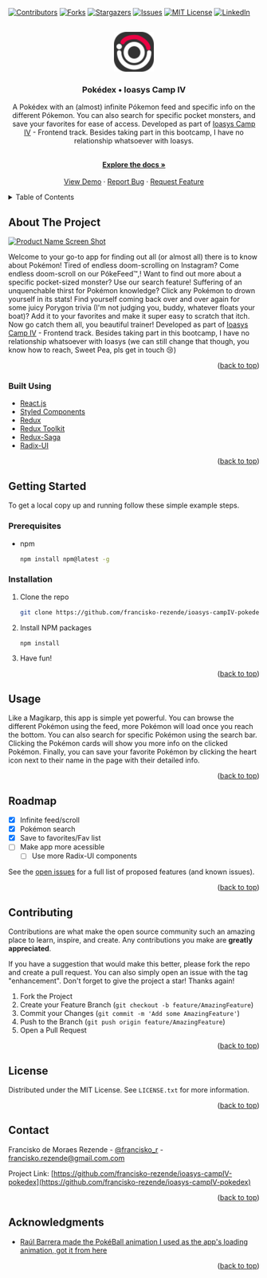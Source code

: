 <div id="top"></div>
<!--
*** Thanks for checking out the Best-README-Template. If you have a suggestion
*** that would make this better, please fork the repo and create a pull request
*** or simply open an issue with the tag "enhancement".
*** Don't forget to give the project a star!
*** Thanks again! Now go create something AMAZING! :D
-->

<!-- PROJECT SHIELDS -->
<!--
*** I'm using markdown "reference style" links for readability.
*** Reference links are enclosed in brackets [ ] instead of parentheses ( ).
*** See the bottom of this document for the declaration of the reference variables
*** for contributors-url, forks-url, etc. This is an optional, concise syntax you may use.
*** https://www.markdownguide.org/basic-syntax/#reference-style-links
-->

[![Contributors][contributors-shield]][contributors-url]
[![Forks][forks-shield]][forks-url]
[![Stargazers][stars-shield]][stars-url]
[![Issues][issues-shield]][issues-url]
[![MIT License][license-shield]][license-url]
[![LinkedIn][linkedin-shield]][linkedin-url]

<!-- PROJECT LOGO -->
<br />
<div align="center">
  <a href="https://github.com/francisko-rezende/ioasys-campIV-pokedex">
    <img src="public/favicon.svg" alt="Logo" width="80" height="80">
  </a>

<h3 align="center">Pokédex • Ioasys Camp IV</h3>

 <p align="center">
 A Pokédex with an (almost) infinite Pókemon feed and specific info on the different Pókemon. You can also search for specific pocket monsters, and save your favorites for ease of access. Developed as part of <a href="https://camp.ioasys.com.br/">Ioasys Camp IV</a> - Frontend track. Besides taking part in this bootcamp, I have no relationship whatsoever with Ioasys.
 </p>
  <p align="center">
    <br />
    <a href="https://github.com/francisko-rezende/ioasys-campIV-pokedex"><strong>Explore the docs »</strong></a>
    <br />
    <br />
    <a href="https://github.com/francisko-rezende/ioasys-campIV-pokedex">View Demo</a>
    ·
    <a href="https://github.com/francisko-rezende/ioasys-campIV-pokedex/issues">Report Bug</a>
    ·
    <a href="https://github.com/francisko-rezende/ioasys-campIV-pokedex/issues">Request Feature</a>
  </p>
</div>

<!-- TABLE OF CONTENTS -->
<details>
  <summary>Table of Contents</summary>
  <ol>
    <li>
      <a href="#about-the-project">About The Project</a>
      <ul>
        <li><a href="#built-with">Built With</a></li>
      </ul>
    </li>
    <li>
      <a href="#getting-started">Getting Started</a>
      <ul>
        <li><a href="#prerequisites">Prerequisites</a></li>
        <li><a href="#installation">Installation</a></li>
      </ul>
    </li>
    <li><a href="#usage">Usage</a></li>
    <li><a href="#roadmap">Roadmap</a></li>
    <li><a href="#contributing">Contributing</a></li>
    <li><a href="#license">License</a></li>
    <li><a href="#contact">Contact</a></li>
    <li><a href="#acknowledgments">Acknowledgments</a></li>
  </ol>
</details>

<!-- ABOUT THE PROJECT -->

## About The Project

[![Product Name Screen Shot][product-screenshot]](https://example.com)

Welcome to your go-to app for finding out all (or almost all) there is to know about Pokémon! Tired of endless doom-scrolling on Instagram? Come endless doom-scroll on our PókeFeed™,! Want to find out more about a specific pocket-sized monster? Use our search feature! Suffering of an unquenchable thirst for Pokémon knowledge? Click any Pokémon to drown yourself in its stats! Find yourself coming back over and over again for some juicy Porygon trivia (I'm not judging you, buddy, whatever floats your boat)? Add it to your favorites and make it super easy to scratch that itch. Now go catch them all, you beautiful trainer! Developed as part of [Ioasys Camp IV](https://camp.ioasys.com.br/) - Frontend track. Besides taking part in this bootcamp, I have no relationship whatsoever with Ioasys (we can still change that though, you know how to reach, Sweet Pea, pls get in touch :cry:)

<!-- Here's a blank template to get started: To avoid retyping too much info. Do a search and replace with your text editor for the following: `francisko-rezende`, `ioasys-campIV-pokedex`, `francisko_r`, `francisko-rezende`, `gmail.com`, `francisko.rezende`, `Pokédex • Ioasys Camp IV`, `This is your go-to app for finding out all (or almost all) there is to know about Pokémon! Tired of endless doom-scrolling on Instagram? Come endless doom-scroll our Pókemon feed! Want to find out more about a specific pocket-sized monster? Use our search feature! Suffering of an unquenchable thirst for Pokémon knowledge? Click any Pokémon to drown yourself in its stats! Find yourself coming back over and over again for some juicy Snorlax facts (I'm not judging you, buddy, whatever floats your boat)? Add it to your favorites and make it super easy to scratch that itch. No go catch them all, you beautiful trainer! ` -->

<p align="right">(<a href="#top">back to top</a>)</p>

### Built Using

- [React.js](https://reactjs.org/)
- [Styled Components](https://styled-components.com/)
- [Redux](https://redux.js.org/)
- [Redux Toolkit](https://redux-toolkit.js.org/)
- [Redux-Saga](https://redux-saga.js.org/)
- [Radix-UI](https://www.radix-ui.com/)

<p align="right">(<a href="#top">back to top</a>)</p>

<!-- GETTING STARTED -->

## Getting Started

To get a local copy up and running follow these simple example steps.

### Prerequisites

- npm
  ```sh
  npm install npm@latest -g
  ```

### Installation

1. Clone the repo
   ```sh
   git clone https://github.com/francisko-rezende/ioasys-campIV-pokedex.git
   ```
2. Install NPM packages
   ```sh
   npm install
   ```
3. Have fun!

<p align="right">(<a href="#top">back to top</a>)</p>

<!-- USAGE EXAMPLES -->

## Usage

Like a Magikarp, this app is simple yet powerful. You can browse the different Pokémon using the feed, more Pokémon will load once you reach the bottom. You can also search for specific Pokémon using the search bar. Clicking the Pokémon cards will show you more info on the clicked Pokémon. Finally, you can save your favorite Pokémon by clicking the heart icon next to their name in the page with their detailed info.

<!-- _For more examples, please refer to the [Documentation](https://example.com)_ -->

<p align="right">(<a href="#top">back to top</a>)</p>

<!-- ROADMAP -->

## Roadmap

- [x] Infinite feed/scroll
- [x] Pokémon search
- [x] Save to favorites/Fav list
- [ ] Make app more acessible
  - [ ] Use more Radix-UI components

See the [open issues](https://github.com/francisko-rezende/ioasys-campIV-pokedex/issues) for a full list of proposed features (and known issues).

<p align="right">(<a href="#top">back to top</a>)</p>

<!-- CONTRIBUTING -->

## Contributing

Contributions are what make the open source community such an amazing place to learn, inspire, and create. Any contributions you make are **greatly appreciated**.

If you have a suggestion that would make this better, please fork the repo and create a pull request. You can also simply open an issue with the tag "enhancement".
Don't forget to give the project a star! Thanks again!

1. Fork the Project
2. Create your Feature Branch (`git checkout -b feature/AmazingFeature`)
3. Commit your Changes (`git commit -m 'Add some AmazingFeature'`)
4. Push to the Branch (`git push origin feature/AmazingFeature`)
5. Open a Pull Request

<p align="right">(<a href="#top">back to top</a>)</p>

<!-- LICENSE -->

## License

Distributed under the MIT License. See `LICENSE.txt` for more information.

<p align="right">(<a href="#top">back to top</a>)</p>

<!-- CONTACT -->

## Contact

Francisko de Moraes Rezende - [@francisko_r](https://twitter.com/francisko_r) - francisko.rezende@gmail.com.com

Project Link: [https://github.com/francisko-rezende/ioasys-campIV-pokedex](https://github.com/francisko-rezende/ioasys-campIV-pokedex)

<p align="right">(<a href="#top">back to top</a>)</p>

<!-- ACKNOWLEDGMENTS -->

## Acknowledgments

- [Raúl Barrera made the PokéBall animation I used as the app's loading animation, got it from here](https://codepen.io/raubaca/pen/obaZmG)

<p align="right">(<a href="#top">back to top</a>)</p>

<!-- MARKDOWN LINKS & IMAGES -->
<!-- https://www.markdownguide.org/basic-syntax/#reference-style-links -->

[contributors-shield]: https://img.shields.io/github/contributors/francisko-rezende/ioasys-campIV-pokedex.svg?style=for-the-badge
[contributors-url]: https://github.com/francisko-rezende/ioasys-campIV-pokedex/graphs/contributors
[forks-shield]: https://img.shields.io/github/forks/francisko-rezende/ioasys-campIV-pokedex.svg?style=for-the-badge
[forks-url]: https://github.com/francisko-rezende/ioasys-campIV-pokedex/network/members
[stars-shield]: https://img.shields.io/github/stars/francisko-rezende/ioasys-campIV-pokedex.svg?style=for-the-badge
[stars-url]: https://github.com/francisko-rezende/ioasys-campIV-pokedex/stargazers
[issues-shield]: https://img.shields.io/github/issues/francisko-rezende/ioasys-campIV-pokedex.svg?style=for-the-badge
[issues-url]: https://github.com/francisko-rezende/ioasys-campIV-pokedex/issues
[license-shield]: https://img.shields.io/github/license/francisko-rezende/ioasys-campIV-pokedex.svg?style=for-the-badge
[license-url]: https://github.com/francisko-rezende/ioasys-campIV-pokedex/blob/master/LICENSE.txt
[linkedin-shield]: https://img.shields.io/badge/-LinkedIn-black.svg?style=for-the-badge&logo=linkedin&colorB=555
[linkedin-url]: https://linkedin.com/in/francisko-rezende
[product-screenshot]: images/screenshot.png

